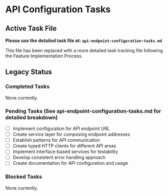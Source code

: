 # API Configuration Tasks

## Active Task File
**Please use the detailed task file at: `api-endpoint-configuration-tasks.md`**

This file has been replaced with a more detailed task tracking file following the Feature Implementation Process.

## Legacy Status

### Completed Tasks
None currently.

### Pending Tasks (See api-endpoint-configuration-tasks.md for detailed breakdown)
- [ ] Implement configuration for API endpoint URL
- [ ] Create service layer for composing endpoint addresses
- [ ] Establish patterns for API communication
- [ ] Create typed HTTP clients for different API areas
- [ ] Implement interface-based services for testability
- [ ] Develop consistent error handling approach
- [ ] Create documentation for API configuration and usage

### Blocked Tasks
None currently.
